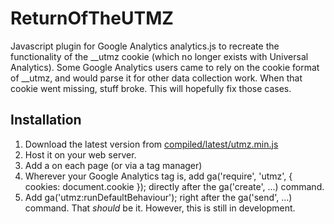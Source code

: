 # ReturnOfTheUTMZ
Javascript plugin for Google Analytics analytics.js to recreate the functionality of the __utmz cookie (which no longer exists with Universal Analytics). Some Google Analytics users came to rely on the cookie format of __utmz, and would parse it for other data collection work. When that cookie went missing, stuff broke. This will hopefully fix those cases.

## Installation
1. Download the latest version from [compiled/latest/utmz.min.js](compiled/latest/utmz.min.js)
2. Host it on your web server.
3. Add a <script async src="/PATH_TO_JS/utmz.min.js"></script> on each page (or via a tag manager)
4. Wherever your Google Analytics tag is, add ga('require', 'utmz', { cookies: document.cookie }); directly after the ga('create', ...) command.
5. Add ga('utmz:runDefaultBehaviour'); right after the ga('send', ...) command.
That *should* be it. However, this is still in development.


